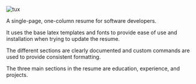 ![tux](https://user-images.githubusercontent.com/8183905/147319202-d42c172a-b542-495f-82ef-82711381daeb.png)

A single-page, one-column resume for software developers.

It uses the base latex templates and fonts to provide ease of use and installation when trying to update the resume. 

The different sections are clearly documented and custom commands are used to provide consistent formatting. 

The three main sections in the resume are education, experience, and projects.

